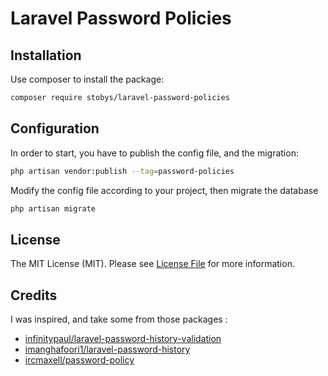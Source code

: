 # Laravel Password Policies

## Installation

Use composer to install the package:

```bash
composer require stobys/laravel-password-policies
```

## Configuration

In order to start, you have to publish the config file, and the migration:

```bash
php artisan vendor:publish --tag=password-policies
```

Modify the config file according to your project, then migrate the database

```bash
php artisan migrate
```

## License

The MIT License (MIT). Please see [License File](LICENSE.md) for more information.

## Credits

I was inspired, and take some from those packages :
- [infinitypaul/laravel-password-history-validation](https://github.com/infinitypaul/laravel-password-history-validation)
- [imanghafoori1/laravel-password-history](https://github.com/imanghafoori1/laravel-password-history)
- [ircmaxell/password-policy](https://github.com/ircmaxell/password-policy)
